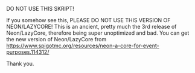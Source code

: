 DO NOT USE THIS SKRIPT!

If you somehow see this, PLEASE DO NOT USE THIS VERSION OF NEON/LAZYCORE!
This is an ancient, pretty much the 3rd release of Neon/LazyCore, therefore being super unoptimized and bad.
You can get the new version of Neon/LazyCore from
https://www.spigotmc.org/resources/neon-a-core-for-event-purposes.114312/

Thank you.


